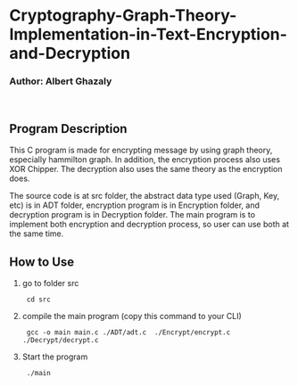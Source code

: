# Cryptography-Graph-Theory-Implementation-in-Text-Encryption-and-Decryption
### Author: Albert Ghazaly
<br>

## Program Description
This C program is made for encrypting message by using graph theory, especially hammilton graph. In addition, the encryption process also uses XOR Chipper. The decryption also uses the same theory as the encryption does. 

The source code is at src folder, the abstract data type used (Graph, Key, etc) is in ADT folder, encryption program is in Encryption folder, and decryption program is in Decryption folder. The main program is to implement both encryption and decryption process, so user can use both at the same time.

## How to Use
1. go to folder src

        cd src

2. compile the main program (copy this command to your CLI)

        gcc -o main main.c ./ADT/adt.c  ./Encrypt/encrypt.c ./Decrypt/decrypt.c

3. Start the program

        ./main